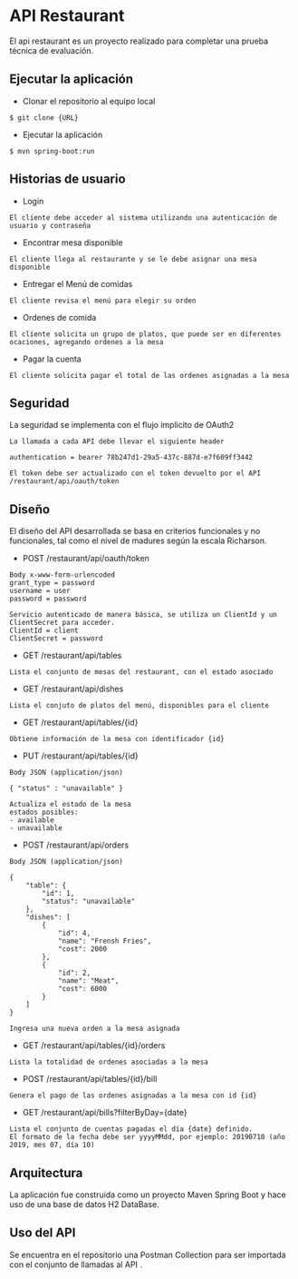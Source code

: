 # API Restaurant

El api restaurant es un proyecto realizado para completar una prueba técnica de evaluación.

## Ejecutar la aplicación

* Clonar el repositorio al equipo local

```
$ git clone {URL}
```

* Ejecutar la aplicación

```
$ mvn spring-boot:run
```

## Historias de usuario

* Login

```
El cliente debe acceder al sistema utilizando una autenticación de usuario y contraseña
```

* Encontrar mesa disponible

```
El cliente llega al restaurante y se le debe asignar una mesa disponible
```

* Entregar el Menú de comidas

```
El cliente revisa el menú para elegir su orden
```

* Ordenes de comida

```
El cliente solicita un grupo de platos, que puede ser en diferentes ocaciones, agregando ordenes a la mesa
```

* Pagar la cuenta

```
El cliente solicita pagar el total de las ordenes asignadas a la mesa
```

## Seguridad

La seguridad se implementa con el flujo implicito de OAuth2

```
La llamada a cada API debe llevar el siguiente header

authentication = bearer 78b247d1-29a5-437c-887d-e7f609ff3442

El token debe ser actualizado con el token devuelto por el API /restaurant/api/oauth/token
```

## Diseño

El diseño del API desarrollada se basa en criterios funcionales y no funcionales, tal como el nivel de madures según la escala Richarson.

* POST /restaurant/api/oauth/token

```
Body x-www-form-urlencoded
grant_type = password
username = user
password = password

Servicio autenticado de manera básica, se utiliza un ClientId y un ClientSecret para acceder.
ClientId = client
ClientSecret = password
```


* GET /restaurant/api/tables

```
Lista el conjunto de mesas del restaurant, con el estado asociado
```

* GET /restaurant/api/dishes

```
Lista el conjuto de platos del menú, disponibles para el cliente
```

* GET /restaurant/api/tables/{id}

```
Obtiene información de la mesa con identificador {id}
```

* PUT /restaurant/api/tables/{id}

```
Body JSON (application/json)

{ "status" : "unavailable" }

Actualiza el estado de la mesa
estados posibles:
- available
- unavailable
```

* POST /restaurant/api/orders

```
Body JSON (application/json)

{
    "table": {
        "id": 1,
        "status": "unavailable"
    },
    "dishes": [
        {
            "id": 4,
            "name": "Frensh Fries",
            "cost": 2000
        },
        {
            "id": 2,
            "name": "Meat",
            "cost": 6000
        }
    ]
}

Ingresa una nueva orden a la mesa asignada
```

* GET /restaurant/api/tables/{id}/orders

```
Lista la totalidad de ordenes asociadas a la mesa
```

* POST /restaurant/api/tables/{id}/bill

```
Genera el pago de las ordenes asignadas a la mesa con id {id}
```

* GET /restaurant/api/bills?filterByDay={date}

```
Lista el conjunto de cuentas pagadas el día {date} definido.
El formato de la fecha debe ser yyyyMMdd, por ejemplo: 20190710 (año 2019, mes 07, día 10)
```

## Arquitectura

La aplicación fue construida como un proyecto Maven Spring Boot y hace uso de una base de datos H2 DataBase.

## Uso del API

Se encuentra en el repositorio una Postman Collection para ser importada con el conjunto de llamadas al API .